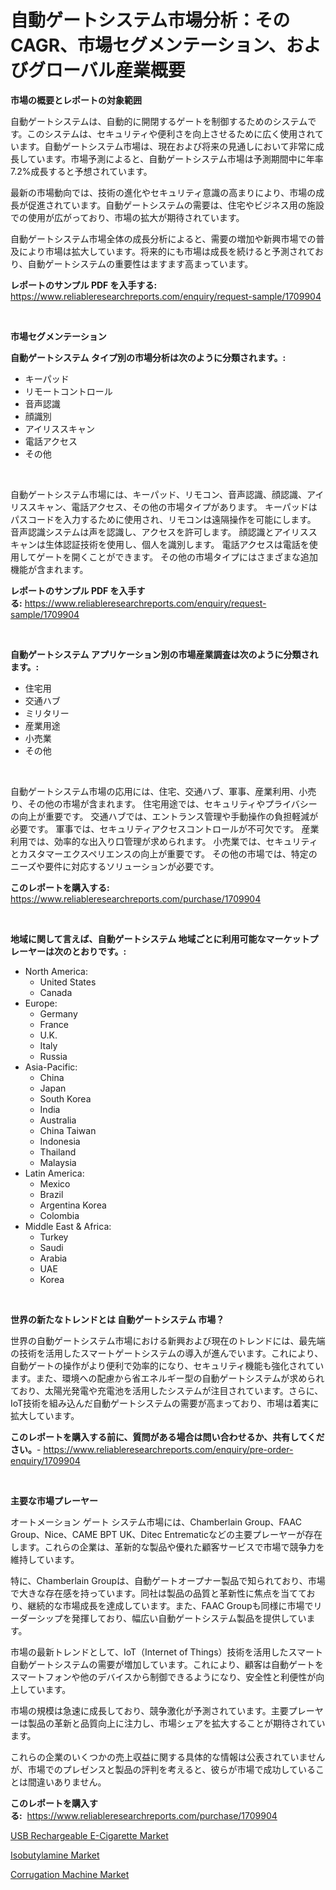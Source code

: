 <p><h1>自動ゲートシステム市場分析：そのCAGR、市場セグメンテーション、およびグローバル産業概要</h1></p><p><strong>市場の概要とレポートの対象範囲</strong></p>
<p><p>自動ゲートシステムは、自動的に開閉するゲートを制御するためのシステムです。このシステムは、セキュリティや便利さを向上させるために広く使用されています。自動ゲートシステム市場は、現在および将来の見通しにおいて非常に成長しています。市場予測によると、自動ゲートシステム市場は予測期間中に年率7.2%成長すると予想されています。</p><p>最新の市場動向では、技術の進化やセキュリティ意識の高まりにより、市場の成長が促進されています。自動ゲートシステムの需要は、住宅やビジネス用の施設での使用が広がっており、市場の拡大が期待されています。</p><p>自動ゲートシステム市場全体の成長分析によると、需要の増加や新興市場での普及により市場は拡大しています。将来的にも市場は成長を続けると予測されており、自動ゲートシステムの重要性はますます高まっています。</p></p>
<p><strong>レポートのサンプル PDF を入手する:</strong> <a href="https://www.reliableresearchreports.com/enquiry/request-sample/1709904">https://www.reliableresearchreports.com/enquiry/request-sample/1709904</a></p>
<p>&nbsp;</p>
<p><strong>市場セグメンテーション</strong></p>
<p><strong>自動ゲートシステム タイプ別の市場分析は次のように分類されます。:</strong></p>
<p><ul><li>キーパッド</li><li>リモートコントロール</li><li>音声認識</li><li>顔識別</li><li>アイリススキャン</li><li>電話アクセス</li><li>その他</li></ul></p>
<p>&nbsp;</p>
<p><p>自動ゲートシステム市場には、キーパッド、リモコン、音声認識、顔認識、アイリススキャン、電話アクセス、その他の市場タイプがあります。 キーパッドはパスコードを入力するために使用され、リモコンは遠隔操作を可能にします。 音声認識システムは声を認識し、アクセスを許可します。 顔認識とアイリススキャンは生体認証技術を使用し、個人を識別します。 電話アクセスは電話を使用してゲートを開くことができます。 その他の市場タイプにはさまざまな追加機能が含まれます。</p></p>
<p><strong>レポートのサンプル PDF を入手する:</strong>&nbsp;<a href="https://www.reliableresearchreports.com/enquiry/request-sample/1709904">https://www.reliableresearchreports.com/enquiry/request-sample/1709904</a></p>
<p>&nbsp;</p>
<p><strong> 自動ゲートシステム アプリケーション別の市場産業調査は次のように分類されます。:</strong></p>
<p><ul><li>住宅用</li><li>交通ハブ</li><li>ミリタリー</li><li>産業用途</li><li>小売業</li><li>その他</li></ul></p>
<p>&nbsp;</p>
<p><p>自動ゲートシステム市場の応用には、住宅、交通ハブ、軍事、産業利用、小売り、その他の市場が含まれます。 住宅用途では、セキュリティやプライバシーの向上が重要です。 交通ハブでは、エントランス管理や手動操作の負担軽減が必要です。 軍事では、セキュリティアクセスコントロールが不可欠です。 産業利用では、効率的な出入り口管理が求められます。 小売業では、セキュリティとカスタマーエクスペリエンスの向上が重要です。 その他の市場では、特定のニーズや要件に対応するソリューションが必要です。</p></p>
<p><strong>このレポートを購入する:</strong>&nbsp; <a href="https://www.reliableresearchreports.com/purchase/1709904">https://www.reliableresearchreports.com/purchase/1709904</a></p>
<p>&nbsp;</p>
<p><strong>地域に関して言えば、自動ゲートシステム 地域ごとに利用可能なマーケットプレーヤーは次のとおりです。:</strong></p>
<p><ul>
    <li>
        North America:
        <ul>
            <li>United States</li>
            <li>Canada</li>
        </ul>
    </li>
    <li>
        Europe:
        <ul>
            <li>Germany</li>
            <li>France</li>
            <li>U.K.</li>
            <li>Italy</li>
            <li>Russia</li>
        </ul>
    </li>
    <li>
        Asia-Pacific:
        <ul>
            <li>China</li>
            <li>Japan</li>
            <li>South Korea</li>
            <li>India</li>
            <li>Australia</li>
            <li>China Taiwan</li>
            <li>Indonesia</li>
            <li>Thailand</li>
            <li>Malaysia</li>
        </ul>
    </li>
    <li>
        Latin America:
        <ul>
            <li>Mexico</li>
            <li>Brazil</li>
            <li>Argentina Korea</li>
            <li>Colombia</li>
        </ul>
    </li>
    <li>
        Middle East & Africa:
        <ul>
            <li>Turkey</li>
            <li>Saudi</li>
            <li>Arabia</li>
            <li>UAE</li>
            <li>Korea</li>
        </ul>
    </li>
    </ul></p>
<p>&nbsp;</p>
<p><strong>世界の新たなトレンドとは 自動ゲートシステム 市場？</strong></p>
<p><p>世界の自動ゲートシステム市場における新興および現在のトレンドには、最先端の技術を活用したスマートゲートシステムの導入が進んでいます。これにより、自動ゲートの操作がより便利で効率的になり、セキュリティ機能も強化されています。また、環境への配慮から省エネルギー型の自動ゲートシステムが求められており、太陽光発電や充電池を活用したシステムが注目されています。さらに、IoT技術を組み込んだ自動ゲートシステムの需要が高まっており、市場は着実に拡大しています。</p></p>
<p><strong>このレポートを購入する前に、質問がある場合は問い合わせるか、共有してください。</strong>- <a href="https://www.reliableresearchreports.com/enquiry/pre-order-enquiry/1709904">https://www.reliableresearchreports.com/enquiry/pre-order-enquiry/1709904</a></p>
<p>&nbsp;</p>
<p><strong>主要な市場プレーヤー</strong></p>
<p><p>オートメーション ゲート システム市場には、Chamberlain Group、FAAC Group、Nice、CAME BPT UK、Ditec Entrematicなどの主要プレーヤーが存在します。これらの企業は、革新的な製品や優れた顧客サービスで市場で競争力を維持しています。</p><p>特に、Chamberlain Groupは、自動ゲートオープナー製品で知られており、市場で大きな存在感を持っています。同社は製品の品質と革新性に焦点を当てており、継続的な市場成長を達成しています。また、FAAC Groupも同様に市場でリーダーシップを発揮しており、幅広い自動ゲートシステム製品を提供しています。</p><p>市場の最新トレンドとして、IoT（Internet of Things）技術を活用したスマート自動ゲートシステムの需要が増加しています。これにより、顧客は自動ゲートをスマートフォンや他のデバイスから制御できるようになり、安全性と利便性が向上しています。</p><p>市場の規模は急速に成長しており、競争激化が予測されています。主要プレーヤーは製品の革新と品質向上に注力し、市場シェアを拡大することが期待されています。</p><p>これらの企業のいくつかの売上収益に関する具体的な情報は公表されていませんが、市場でのプレゼンスと製品の評判を考えると、彼らが市場で成功していることは間違いありません。</p></p>
<p><strong>このレポートを購入する:</strong>&nbsp;&nbsp;<a href="https://www.reliableresearchreports.com/purchase/1709904">https://www.reliableresearchreports.com/purchase/1709904</a></p>
<p><p><a href="https://view.publitas.com/reportprime-1/usb-rechargeable-e-cigarette-market-offer-valuable-insights-into-market-size-market-share-market-trends-and-projections-spanning-from-2023-to-2030/">USB Rechargeable E-Cigarette Market</a></p><p><a href="https://github.com/Hazelklievgspy6vdcsmu106w/Market-Research-Report-List-1/blob/main/isobutylamine-market.md">Isobutylamine Market</a></p><p><a href="https://view.publitas.com/reportprime-1/corrugation-machine-market-provides-detailed-segmentation-of-this-market-based-on-type-application-and-region-and-forecast-for-the-period-from-2023-2030/">Corrugation Machine Market</a></p></p>